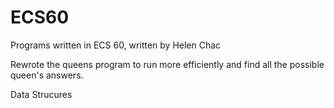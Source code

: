 ECS60
=====
Programs written in ECS 60, written by Helen Chac

Rewrote the queens program to run more efficiently and find all the possible
queen's answers. 

Data Strucures
